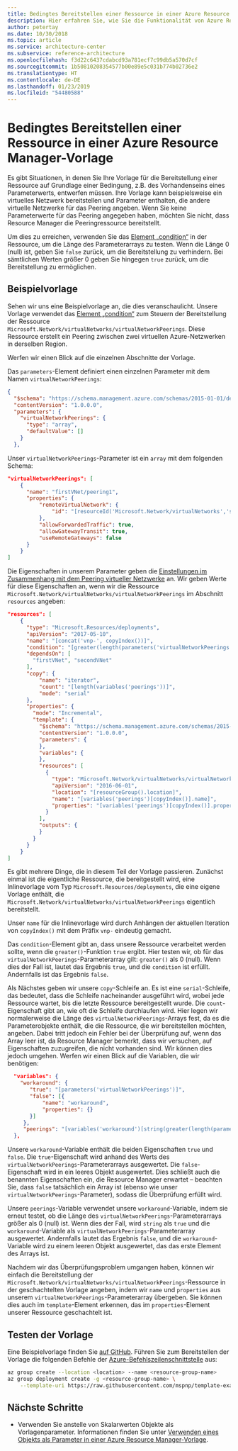 ```yaml
---
title: Bedingtes Bereitstellen einer Ressource in einer Azure Resource Manager-Vorlage
description: Hier erfahren Sie, wie Sie die Funktionalität von Azure Resource Manager-Vorlagen erweitern, um eine bedingte Bereitstellung einer Ressource in Abhängigkeit vom Wert eines Parameters zu erzielen.
author: petertay
ms.date: 10/30/2018
ms.topic: article
ms.service: architecture-center
ms.subservice: reference-architecture
ms.openlocfilehash: f3d22c6437cdabcd93a781ecf7c99db5a570d7cf
ms.sourcegitcommit: 1b50810208354577b00e89e5c031b774b02736e2
ms.translationtype: HT
ms.contentlocale: de-DE
ms.lasthandoff: 01/23/2019
ms.locfileid: "54480588"
---
```

# <a name="conditionally-deploy-a-resource-in-an-azure-resource-manager-template"></a>Bedingtes Bereitstellen einer Ressource in einer Azure Resource Manager-Vorlage

Es gibt Situationen, in denen Sie Ihre Vorlage für die Bereitstellung einer Ressource auf Grundlage einer Bedingung, z.B. des Vorhandenseins eines Parameterwerts, entwerfen müssen. Ihre Vorlage kann beispielsweise ein virtuelles Netzwerk bereitstellen und Parameter enthalten, die andere virtuelle Netzwerke für das Peering angeben. Wenn Sie keine Parameterwerte für das Peering angegeben haben, möchten Sie nicht, dass Resource Manager die Peeringressource bereitstellt.

Um dies zu erreichen, verwenden Sie das [Element „condition“][azure-resource-manager-condition] in der Ressource, um die Länge des Parameterarrays zu testen. Wenn die Länge 0 (null) ist, geben Sie `false` zurück, um die Bereitstellung zu verhindern. Bei sämtlichen Werten größer 0 geben Sie hingegen `true` zurück, um die Bereitstellung zu ermöglichen.

## <a name="example-template"></a>Beispielvorlage

Sehen wir uns eine Beispielvorlage an, die dies veranschaulicht. Unsere Vorlage verwendet das [Element „condition“][azure-resource-manager-condition] zum Steuern der Bereitstellung der Ressource `Microsoft.Network/virtualNetworks/virtualNetworkPeerings`. Diese Ressource erstellt ein Peering zwischen zwei virtuellen Azure-Netzwerken in derselben Region.

Werfen wir einen Blick auf die einzelnen Abschnitte der Vorlage.

Das `parameters`-Element definiert einen einzelnen Parameter mit dem Namen `virtualNetworkPeerings`:

```json
{
  "$schema": "https://schema.management.azure.com/schemas/2015-01-01/deploymentTemplate.json#",
  "contentVersion": "1.0.0.0",
  "parameters": {
    "virtualNetworkPeerings": {
      "type": "array",
      "defaultValue": []
    }
  },
```

Unser `virtualNetworkPeerings`-Parameter ist ein `array` mit dem folgenden Schema:

```json
"virtualNetworkPeerings": [
    {
      "name": "firstVNet/peering1",
      "properties": {
          "remoteVirtualNetwork": {
              "id": "[resourceId('Microsoft.Network/virtualNetworks','secondVNet')]"
          },
          "allowForwardedTraffic": true,
          "allowGatewayTransit": true,
          "useRemoteGateways": false
      }
    }
]
```

Die Eigenschaften in unserem Parameter geben die [Einstellungen im Zusammenhang mit dem Peering virtueller Netzwerke][vnet-peering-resource-schema] an. Wir geben Werte für diese Eigenschaften an, wenn wir die Ressource `Microsoft.Network/virtualNetworks/virtualNetworkPeerings` im Abschnitt `resources` angeben:

```json
"resources": [
    {
      "type": "Microsoft.Resources/deployments",
      "apiVersion": "2017-05-10",
      "name": "[concat('vnp-', copyIndex())]",
      "condition": "[greater(length(parameters('virtualNetworkPeerings')), 0)]",
      "dependsOn": [
        "firstVNet", "secondVNet"
      ],
      "copy": {
          "name": "iterator",
          "count": "[length(variables('peerings'))]",
          "mode": "serial"
      },
      "properties": {
        "mode": "Incremental",
        "template": {
          "$schema": "https://schema.management.azure.com/schemas/2015-01-01/deploymentTemplate.json#",
          "contentVersion": "1.0.0.0",
          "parameters": {
          },
          "variables": {
          },
          "resources": [
            {
              "type": "Microsoft.Network/virtualNetworks/virtualNetworkPeerings",
              "apiVersion": "2016-06-01",
              "location": "[resourceGroup().location]",
              "name": "[variables('peerings')[copyIndex()].name]",
              "properties": "[variables('peerings')[copyIndex()].properties]"
            }
          ],
          "outputs": {
          }
        }
      }
    }
]
```

Es gibt mehrere Dinge, die in diesem Teil der Vorlage passieren. Zunächst einmal ist die eigentliche Ressource, die bereitgestellt wird, eine Inlinevorlage vom Typ `Microsoft.Resources/deployments`, die eine eigene Vorlage enthält, die `Microsoft.Network/virtualNetworks/virtualNetworkPeerings` eigentlich bereitstellt.

Unser `name` für die Inlinevorlage wird durch Anhängen der aktuellen Iteration von `copyIndex()` mit dem Präfix `vnp-` eindeutig gemacht.

Das `condition`-Element gibt an, dass unsere Ressource verarbeitet werden sollte, wenn die `greater()`-Funktion `true` ergibt. Hier testen wir, ob für das `virtualNetworkPeerings`-Parameterarray gilt: `greater()` als 0 (null). Wenn dies der Fall ist, lautet das Ergebnis `true`, und die `condition` ist erfüllt. Andernfalls ist das Ergebnis `false`.

Als Nächstes geben wir unsere `copy`-Schleife an. Es ist eine `serial`-Schleife, das bedeutet, dass die Schleife nacheinander ausgeführt wird, wobei jede Ressource wartet, bis die letzte Ressource bereitgestellt wurde. Die `count`-Eigenschaft gibt an, wie oft die Schleife durchlaufen wird. Hier legen wir normalerweise die Länge des `virtualNetworkPeerings`-Arrays fest, da es die Parameterobjekte enthält, die die Ressource, die wir bereitstellen möchten, angeben. Dabei tritt jedoch ein Fehler bei der Überprüfung auf, wenn das Array leer ist, da Resource Manager bemerkt, dass wir versuchen, auf Eigenschaften zuzugreifen, die nicht vorhanden sind. Wir können dies jedoch umgehen. Werfen wir einen Blick auf die Variablen, die wir benötigen:

```json
  "variables": {
    "workaround": {
       "true": "[parameters('virtualNetworkPeerings')]",
       "false": [{
           "name": "workaround",
           "properties": {}
       }]
     },
     "peerings": "[variables('workaround')[string(greater(length(parameters('virtualNetworkPeerings')), 0))]]"
  },
```

Unsere `workaround`-Variable enthält die beiden Eigenschaften `true` und `false`. Die `true`-Eigenschaft wird anhand des Werts des `virtualNetworkPeerings`-Parameterarrays ausgewertet. Die `false`-Eigenschaft wird in ein leeres Objekt ausgewertet. Dies schließt auch die benannten Eigenschaften ein, die Resource Manager erwartet – beachten Sie, dass `false` tatsächlich ein Array ist (ebenso wie unser `virtualNetworkPeerings`-Parameter), sodass die Überprüfung erfüllt wird.

Unsere `peerings`-Variable verwendet unsere `workaround`-Variable, indem sie erneut testet, ob die Länge des `virtualNetworkPeerings`-Parameterarrays größer als 0 (null) ist. Wenn dies der Fall, wird `string` als `true` und die `workaround`-Variable als `virtualNetworkPeerings`-Parameterarray ausgewertet. Andernfalls lautet das Ergebnis `false`, und die `workaround`-Variable wird zu einem leeren Objekt ausgewertet, das das erste Element des Arrays ist.

Nachdem wir das Überprüfungsproblem umgangen haben, können wir einfach die Bereitstellung der `Microsoft.Network/virtualNetworks/virtualNetworkPeerings`-Ressource in der geschachtelten Vorlage angeben, indem wir `name` und `properties` aus unserem `virtualNetworkPeerings`-Parameterarray übergeben. Sie können dies auch im `template`-Element erkennen, das im `properties`-Element unserer Ressource geschachtelt ist.

## <a name="try-the-template"></a>Testen der Vorlage

Eine Beispielvorlage finden Sie [auf GitHub][github]. Führen Sie zum Bereitstellen der Vorlage die folgenden Befehle der [Azure-Befehlszeilenschnittstelle][cli] aus:

```bash
az group create --location <location> --name <resource-group-name>
az group deployment create -g <resource-group-name> \
    --template-uri https://raw.githubusercontent.com/mspnp/template-examples/master/example2-conditional/deploy.json
```

## <a name="next-steps"></a>Nächste Schritte

* Verwenden Sie anstelle von Skalarwerten Objekte als Vorlagenparameter. Informationen finden Sie unter [Verwenden eines Objekts als Parameter in einer Azure Resource Manager-Vorlage](./objects-as-parameters.md).

<!-- links -->
[azure-resource-manager-condition]: /azure/azure-resource-manager/resource-manager-templates-resources#condition
[azure-resource-manager-variable]: /azure/azure-resource-manager/resource-group-authoring-templates#variables
[vnet-peering-resource-schema]: /azure/templates/microsoft.network/virtualnetworks/virtualnetworkpeerings
[cli]: /cli/azure/?view=azure-cli-latest
[github]: https://github.com/mspnp/template-examples
